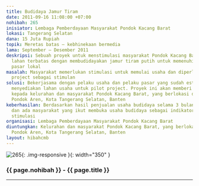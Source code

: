 ```yaml
---
title: Budidaya Jamur Tiram
date: 2011-09-16 11:08:00 +07:00
nohibah: 265
inisiator: Lembaga Pemberdayaan Masyarakat Pondok Kacang Barat
lokasi: Tangerang Selatan
dana: 15 Juta Rupiah
topik: Meretas batas – kebhinekaan bermedia
lama: September – Desember 2011
deskripsi: Sebuah proyek untuk menstimulasi masyarakat Pondok Kacang Barat untuk memanfaatkan
  lahan terbatas dengan membudidayakan jamur tiram putih untuk memenuhi kebutuhan
  pasar lokal
masalah: Masyarakat memerlukan stimulasi untuk memulai usaha dan diperlukan pilot
  project sebagai stimulan
solusi: Bekerjasama dengan pelaku usaha dan pelaku pasar yang sudah establish dan
  menyediakan lahan usaha untuk pilot project. Proyek ini akan memberi keuntungan
  kepada kelurahan dan masyarakat Pondok Kacang Barat, yang berlokasi di Kecamatan
  Pondok Aren, Kota Tangerang Selatan, Banten
keberhasilan: Berdasarkan hasil penjualan usaha budidaya selama 3 bulan berturut-turut
  dan ada masyarakat yang ikut membuka usaha budidaya sebagai indikator hasil dari
  stimulasi
organisasi: Lembaga Pemberdayaan Masyarakat Pondok Kacang Barat
diuntungkan: Kelurahan dan masyarakat Pondok Kacang Barat, yang berlokasi di Kecamatan
  Pondok Aren, Kota Tangerang Selatan, Banten
layout: hibahcmb
---
```


![265](/static/img/hibahcmb/265.png){: .img-responsive }{: width="350" }

### {{ page.nohibah }} - {{ page.title }}

---
